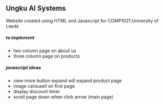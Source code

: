 ## Ungku AI Systems 

Website created using HTML and Javascript
for COMP1021 University of Leeds


##### to implement
- two column page on about us
- three column page on products

##### javascript ideas
- view more button expand will expand product page
- image carousell on first page
- display discount timer 
- scroll page down when click arrow (main page)